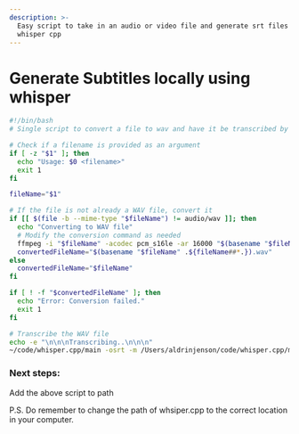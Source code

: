 ```yaml
---
description: >-
  Easy script to take in an audio or video file and generate srt files using
  whisper cpp
---
```


# Generate Subtitles locally using whisper



```bash
#!/bin/bash
# Single script to convert a file to wav and have it be transcribed by whisper

# Check if a filename is provided as an argument
if [ -z "$1" ]; then
  echo "Usage: $0 <filename>"
  exit 1
fi

fileName="$1"

# If the file is not already a WAV file, convert it
if [[ $(file -b --mime-type "$fileName") != audio/wav ]]; then
  echo "Converting to WAV file"
  # Modify the conversion command as needed
  ffmpeg -i "$fileName" -acodec pcm_s16le -ar 16000 "$(basename "$fileName" .${fileName##*.}).wav"
  convertedFileName="$(basename "$fileName" .${fileName##*.}).wav"
else
  convertedFileName="$fileName"
fi

if [ ! -f "$convertedFileName" ]; then
  echo "Error: Conversion failed."
  exit 1
fi

# Transcribe the WAV file
echo -e "\n\n\nTranscribing..\n\n\n"
~/code/whisper.cpp/main -osrt -m /Users/aldrinjenson/code/whisper.cpp/models/ggml-medium.en.bin "$convertedFileName" && echo "Transcribed successfully" || echo "Error in transcribing!"

```

### Next steps:

Add the above script to path&#x20;



P.S. Do remember to change the path of whsiper.cpp to the correct location in your computer.
